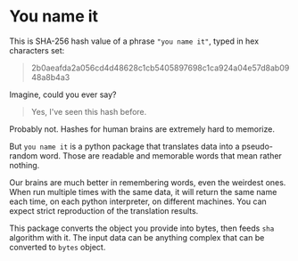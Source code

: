 # You name it

This is SHA-256 hash value of a phrase `"you name it"`, typed in hex characters set:
> 2b0aeafda2a056cd4d48628c1cb5405897698c1ca924a04e57d8ab0948a8b4a3

Imagine, could you ever say?

> Yes, I've seen this hash before.

Probably not. Hashes for human brains are extremely hard to memorize.


But `you name it` is a python package that translates data into a pseudo-random word. 
Those are readable and memorable words that mean rather nothing.

Our brains are much better in remembering words, even the
weirdest ones. When run multiple times with the same data, it will return the same name each time,
on each python interpreter, on different machines. You can expect strict reproduction of the
translation results.

This package converts the object you provide into bytes, then feeds `sha` algorithm with it. The input data can be anything complex that can be converted to `bytes` object.


